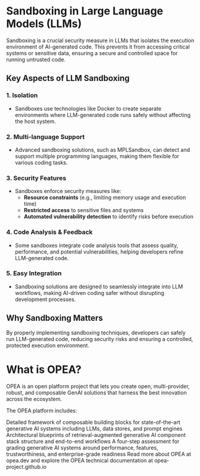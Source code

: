 # Sandboxing in Large Language Models (LLMs)

Sandboxing is a crucial security measure in LLMs that isolates the execution environment of AI-generated code. This prevents it from accessing critical systems or sensitive data, ensuring a secure and controlled space for running untrusted code.

## Key Aspects of LLM Sandboxing

### 1. Isolation
- Sandboxes use technologies like Docker to create separate environments where LLM-generated code runs safely without affecting the host system.

### 2. Multi-language Support
- Advanced sandboxing solutions, such as MPLSandbox, can detect and support multiple programming languages, making them flexible for various coding tasks.

### 3. Security Features
- Sandboxes enforce security measures like:  
  - **Resource constraints** (e.g., limiting memory usage and execution time)  
  - **Restricted access** to sensitive files and systems  
  - **Automated vulnerability detection** to identify risks before execution  

### 4. Code Analysis & Feedback
- Some sandboxes integrate code analysis tools that assess quality, performance, and potential vulnerabilities, helping developers refine LLM-generated code.

### 5. Easy Integration
- Sandboxing solutions are designed to seamlessly integrate into LLM workflows, making AI-driven coding safer without disrupting development processes.

## Why Sandboxing Matters
By properly implementing sandboxing techniques, developers can safely run LLM-generated code, reducing security risks and ensuring a controlled, protected execution environment.

# What is OPEA?
OPEA is an open platform project that lets you create open, multi-provider, robust, and composable GenAI solutions that harness the best innovation across the ecosystem.

The OPEA platform includes:

Detailed framework of composable building blocks for state-of-the-art generative AI systems including LLMs, data stores, and prompt engines
Architectural blueprints of retrieval-augmented generative AI component stack structure and end-to-end workflows
A four-step assessment for grading generative AI systems around performance, features, trustworthiness, and enterprise-grade readiness
Read more about OPEA at opea.dev and explore the OPEA technical documentation at opea-project.github.io